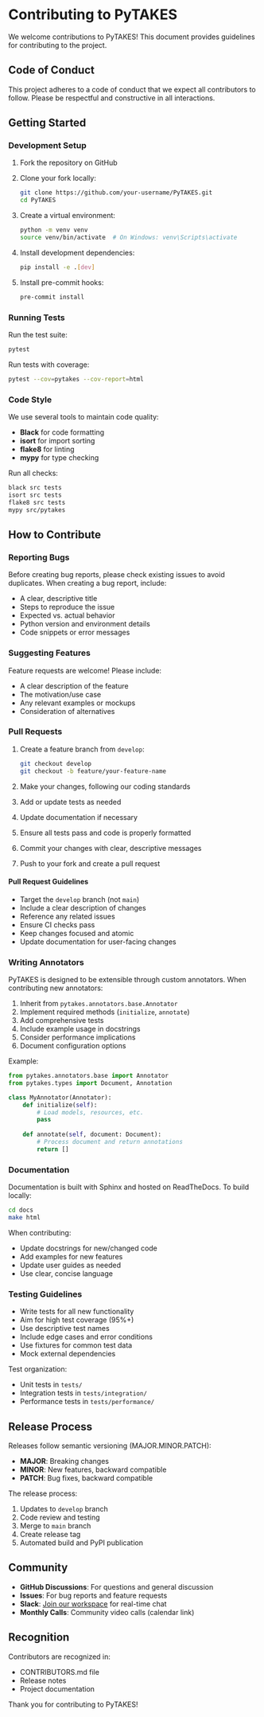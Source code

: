 # Contributing to PyTAKES

We welcome contributions to PyTAKES! This document provides guidelines for contributing to the project.

## Code of Conduct

This project adheres to a code of conduct that we expect all contributors to follow. Please be respectful and constructive in all interactions.

## Getting Started

### Development Setup

1. Fork the repository on GitHub
2. Clone your fork locally:
   ```bash
   git clone https://github.com/your-username/PyTAKES.git
   cd PyTAKES
   ```

3. Create a virtual environment:
   ```bash
   python -m venv venv
   source venv/bin/activate  # On Windows: venv\Scripts\activate
   ```

4. Install development dependencies:
   ```bash
   pip install -e .[dev]
   ```

5. Install pre-commit hooks:
   ```bash
   pre-commit install
   ```

### Running Tests

Run the test suite:
```bash
pytest
```

Run tests with coverage:
```bash
pytest --cov=pytakes --cov-report=html
```

### Code Style

We use several tools to maintain code quality:

- **Black** for code formatting
- **isort** for import sorting
- **flake8** for linting
- **mypy** for type checking

Run all checks:
```bash
black src tests
isort src tests
flake8 src tests
mypy src/pytakes
```

## How to Contribute

### Reporting Bugs

Before creating bug reports, please check existing issues to avoid duplicates. When creating a bug report, include:

- A clear, descriptive title
- Steps to reproduce the issue
- Expected vs. actual behavior
- Python version and environment details
- Code snippets or error messages

### Suggesting Features

Feature requests are welcome! Please include:

- A clear description of the feature
- The motivation/use case
- Any relevant examples or mockups
- Consideration of alternatives

### Pull Requests

1. Create a feature branch from `develop`:
   ```bash
   git checkout develop
   git checkout -b feature/your-feature-name
   ```

2. Make your changes, following our coding standards
3. Add or update tests as needed
4. Update documentation if necessary
5. Ensure all tests pass and code is properly formatted
6. Commit your changes with clear, descriptive messages
7. Push to your fork and create a pull request

#### Pull Request Guidelines

- Target the `develop` branch (not `main`)
- Include a clear description of changes
- Reference any related issues
- Ensure CI checks pass
- Keep changes focused and atomic
- Update documentation for user-facing changes

### Writing Annotators

PyTAKES is designed to be extensible through custom annotators. When contributing new annotators:

1. Inherit from `pytakes.annotators.base.Annotator`
2. Implement required methods (`initialize`, `annotate`)
3. Add comprehensive tests
4. Include example usage in docstrings
5. Consider performance implications
6. Document configuration options

Example:
```python
from pytakes.annotators.base import Annotator
from pytakes.types import Document, Annotation

class MyAnnotator(Annotator):
    def initialize(self):
        # Load models, resources, etc.
        pass
    
    def annotate(self, document: Document):
        # Process document and return annotations
        return []
```

### Documentation

Documentation is built with Sphinx and hosted on ReadTheDocs. To build locally:

```bash
cd docs
make html
```

When contributing:
- Update docstrings for new/changed code
- Add examples for new features
- Update user guides as needed
- Use clear, concise language

### Testing Guidelines

- Write tests for all new functionality
- Aim for high test coverage (95%+)
- Use descriptive test names
- Include edge cases and error conditions
- Use fixtures for common test data
- Mock external dependencies

Test organization:
- Unit tests in `tests/`
- Integration tests in `tests/integration/`
- Performance tests in `tests/performance/`

## Release Process

Releases follow semantic versioning (MAJOR.MINOR.PATCH):

- **MAJOR**: Breaking changes
- **MINOR**: New features, backward compatible
- **PATCH**: Bug fixes, backward compatible

The release process:
1. Updates to `develop` branch
2. Code review and testing
3. Merge to `main` branch
4. Create release tag
5. Automated build and PyPI publication

## Community

- **GitHub Discussions**: For questions and general discussion
- **Issues**: For bug reports and feature requests
- **Slack**: [Join our workspace](#) for real-time chat
- **Monthly Calls**: Community video calls (calendar link)

## Recognition

Contributors are recognized in:
- CONTRIBUTORS.md file
- Release notes
- Project documentation

Thank you for contributing to PyTAKES!
